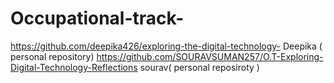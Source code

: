 # Occupational-track-
https://github.com/deepika426/exploring-the-digital-technology-  Deepika ( personal repository)
https://github.com/SOURAVSUMAN257/O.T-Exploring-Digital-Technology-Reflections  sourav( personal reposiroty ) 
